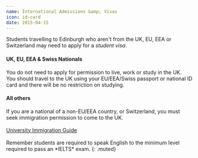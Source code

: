 ```yaml
---
name: International Admissions &amp; Visas
icon: id-card
date: 2015-04-15
---
```


Students travelling to Edinburgh who aren't from the UK, EU, EEA or Switzerland 
may need to apply for a *student visa*.

<div class="row">


<div class="col-md-6">
<h4>UK, EU, EEA &amp; Swiss Nationals</h4>
You do not need to apply for permission to live, work or study in the UK. You should travel to the UK using your EU/EEA/Swiss passport or national ID card and there will be no restriction on studying.
</div>

<div class="col-md-6">
<h4>All others</h4>
If you are a national of a non-EU/EEA country, or Switzerland, you must seek immigration permission to come to the UK.
<br><br>
<a class="btn btn-default" 
    href="http://www.ed.ac.uk/international-office/immigration">
    University Immigration Guide
  </a>
</div>

</div>

<br>
Remember students are required to speak English to the minimum level required to pass
an *IELTS* exam.
{: .muted}



